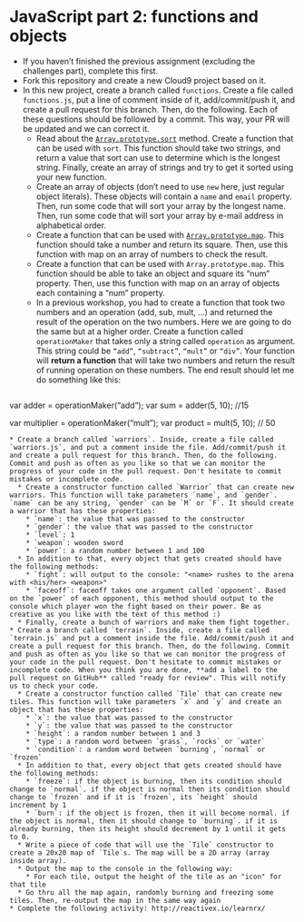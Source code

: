 # JavaScript part 2: functions and objects

* If you haven’t finished the previous assignment (excluding the challenges part), complete this first.
* Fork this repository and create a new Cloud9 project based on it.
* In this new project, create a branch called `functions`. Create a file called `functions.js`, put a line of comment inside of it, add/commit/push it, and create a pull request for this branch. Then, do the following. Each of these questions should be followed by a commit. This way, your PR will be updated and we can correct it.
  * Read about the [`Array.prototype.sort`](https://developer.mozilla.org/en-US/docs/Web/JavaScript/Reference/Global_Objects/Array/sort) method. Create a function that can be used with `sort`. This function should take two strings, and return a value that sort can use to determine which is the longest string. Finally, create an array of strings and try to get it sorted using your new function.
  * Create an array of objects (don’t need to use `new` here, just regular object literals). These objects will contain a `name` and `email` property. Then, run some code that will sort your array by the longest name. Then, run some code that will sort your array by e-mail address in alphabetical order.
  * Create a function that can be used with [`Array.prototype.map`](https://developer.mozilla.org/en-US/docs/Web/JavaScript/Reference/Global_Objects/Array/map). This function should take a number and return its square. Then, use this function with map on an array of numbers to check the result.
  * Create a function that can be used with `Array.prototype.map`. This function should be able to take an object and square its “num” property. Then, use this function with map on an array of objects each containing a “num” property.
  * In a previous workshop, you had to create a function that took two numbers and an operation (add, sub, mult, …) and returned the result of the operation on the two numbers. Here we are going to do the same but at a higher order.
  Create a function called `operationMaker` that takes only a string called `operation` as argument. This string could be `“add”`, `“subtract”`, `“mult”` or `“div”`. Your function will **return a function** that will take two numbers and return the result of running operation on these numbers.
  The end result should let me do something like this:
    ```javascript
var adder = operationMaker(“add”);
var sum = adder(5, 10); //15

var multiplier = operationMaker(“mult”);
var product = mult(5, 10); // 50
```
* Create a branch called `warriors`. Inside, create a file called `warriors.js`, and put a comment inside the file. Add/commit/push it and create a pull request for this branch. Then, do the following. Commit and push as often as you like so that we can monitor the progress of your code in the pull request. Don't hesitate to commit mistakes or incomplete code.
  * Create a constructor function called `Warrior` that can create new warriors. This function will take parameters `name`, and `gender`. `name` can be any string, `gender` can be `M` or `F`. It should create a warrior that has these properties:
    * `name`: the value that was passed to the constructor
    * `gender`: the value that was passed to the constructor
    * `level`: 1
    * `weapon`: wooden sword
    * `power`: a random number between 1 and 100
  * In addition to that, every object that gets created should have the following methods:
    * `fight`: will output to the console: "<name> rushes to the arena with <his/her> <weapon>"
    * `faceoff`: faceoff takes one argument called `opponent`. Based on the `power` of each opponent, this method should output to the console which player won the fight based on their power. Be as creative as you like with the text of this method :)
  * Finally, create a bunch of warriors and make them fight together.
* Create a branch called `terrain`. Inside, create a file called `terrain.js` and put a comment inside the file. Add/commit/push it and create a pull request for this branch. Then, do the following. Commit and push as often as you like so that we can monitor the progress of your code in the pull request. Don't hesitate to commit mistakes or incomplete code. When you think you are done, **add a label to the pull request on GitHub** called "ready for review". This will notify us to check your code.
  * Create a constructor function called `Tile` that can create new tiles. This function will take parameters `x` and `y` and create an object that has these properties:
    * `x`: the value that was passed to the constructor
    * `y`: the value that was passed to the constructor
    * `height`: a random number between 1 and 3
    * `type`: a random word between `grass`, `rocks` or `water`
    * `condition`: a random word between `burning`, `normal` or `frozen`
  * In addition to that, every object that gets created should have the following methods:
    * `freeze`: if the object is burning, then its condition should change to `normal`. if the object is normal then its condition should change to `frozen` and if it is `frozen`, its `height` should increment by 1
    * `burn`: if the object is frozen, then it will become normal. if the object is normal, then it should change to `burning`. if it is already burning, then its height should decrement by 1 until it gets to 0.
  * Write a piece of code that will use the `Tile` constructor to create a 20x20 map of `Tile`s. The map will be a 2D array (array inside array).
  * Output the map to the console in the following way:
    * For each tile, output the height of the tile as an "icon" for that tile
  * Go thru all the map again, randomly burning and freezing some tiles. Then, re-output the map in the same way again
* Complete the following activity: http://reactivex.io/learnrx/
